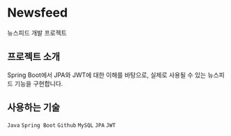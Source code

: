 # Newsfeed
뉴스피드 개발 프로젝트

## 프로젝트 소개
Spring Boot에서 JPA와 JWT에 대한 이해를 바탕으로, 실제로 사용될 수 있는 뉴스피드 기능을 구현합니다.

## 사용하는 기술
`Java` `Spring Boot` `Github` `MySQL` `JPA` `JWT`